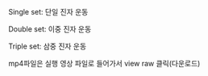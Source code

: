 Single set: 단일 진자 운동

Double set: 이중 진자 운동

Triple set: 삼중 진자 운동

mp4파일은 실행 영상 파일로 들어가서 view raw 클릭(다운로드)
